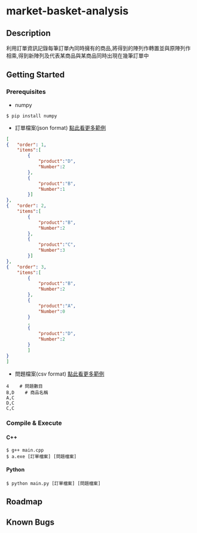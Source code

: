 # market-basket-analysis

## Description
利用訂單資訊記錄每筆訂單內同時擁有的商品,將得到的陣列作轉置並與原陣列作相乘,得到新陣列及代表某商品與某商品同時出現在幾筆訂單中
## Getting Started
### Prerequisites
* numpy
```
$ pip install numpy
```
* 訂單檔案(json format) [點此看更多範例](https://github.com/tomhsu2000/market-basket-analysis/tree/main/src)
``` json
[
{	"order": 1,
	"items":[
		{
			"product":"D",
			"Number":2
		},
		{
			"product":"B",
			"Number":1
		}]
},
{	"order": 2,
	"items":[
		{
			"product":"B",
			"Number":2
		},
		{
			"product":"C",
			"Number":3
		}]
},
{	"order": 3,
	"items":[
		{
			"product":"B",
			"Number":2
		},
		{
			"product":"A",
			"Number":0
		}
		,
		{
			"product":"D",
			"Number":2
		}
		]
}
]
```
* 問題檔案(csv format) [點此看更多範例](https://github.com/tomhsu2000/market-basket-analysis/tree/main/src)
```
4    # 問題數目
B,D    # 商品名稱
A,C
D,C
C,C
```
### Compile & Execute
#### C++
``` 
$ g++ main.cpp
$ a.exe [訂單檔案] [問題檔案]
```
#### Python
```
$ python main.py [訂單檔案] [問題檔案]
```
## Roadmap

## Known Bugs
